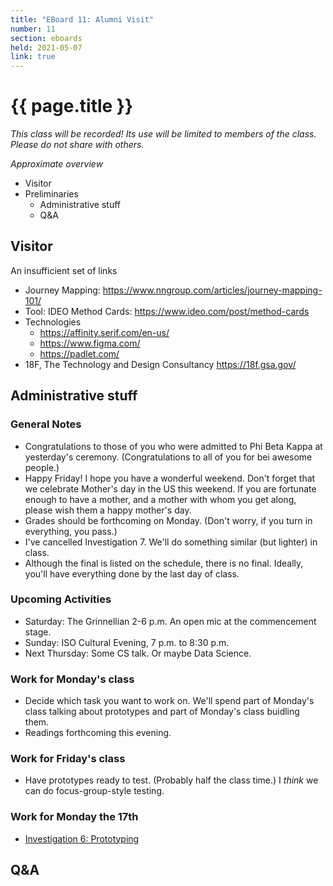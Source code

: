 ```yaml
---
title: "EBoard 11: Alumni Visit"
number: 11
section: eboards
held: 2021-05-07
link: true
---
```

# {{ page.title }}

_This class will be recorded!  Its use will be limited to members
of the class.  Please do not share with others._

_Approximate overview_

* Visitor
* Preliminaries
    * Administrative stuff
    * Q&A

Visitor
-------

An insufficient set of links

* Journey Mapping: <https://www.nngroup.com/articles/journey-mapping-101/>
* Tool: IDEO Method Cards: <https://www.ideo.com/post/method-cards>
* Technologies
     * <https://affinity.serif.com/en-us/>
     * <https://www.figma.com/>
     * <https://padlet.com/>
* 18F, The Technology and Design Consultancy <https://18f.gsa.gov/>

Administrative stuff
--------------------

### General Notes

* Congratulations to those of you who were admitted to Phi Beta Kappa
  at yesterday's ceremony.  (Congratulations to all of you for bei
  awesome people.)
* Happy Friday!  I hope you have a wonderful weekend.  Don't
  forget that we celebrate Mother's day in the US this weekend.
  If you are fortunate enough to have a mother, and a mother
  with whom you get along, please wish them a happy mother's day.
* Grades should be forthcoming on Monday.  (Don't worry, if you turn
  in everything, you pass.)
* I've cancelled Investigation 7.  We'll do something similar (but lighter)
  in class.
* Although the final is listed on the schedule, there is no final.
  Ideally, you'll have everything done by the last day of class.

### Upcoming Activities

* Saturday: The Grinnellian 2-6 p.m.  An open mic at the commencement stage.
* Sunday: ISO Cultural Evening, 7 p.m. to 8:30 p.m.
* Next Thursday: Some CS talk.  Or maybe Data Science.

### Work for Monday's class

* Decide which task you want to work on.  We'll spend part of Monday's
  class talking about prototypes and part of Monday's class buidling 
  them.
* Readings forthcoming this evening.

### Work for Friday's class

* Have prototypes ready to test.  (Probably half the class time.)
  I *think* we can do focus-group-style testing.

### Work for Monday the 17th

* [Investigation 6: Prototyping](../investigations/investigation06)

Q&A
---

